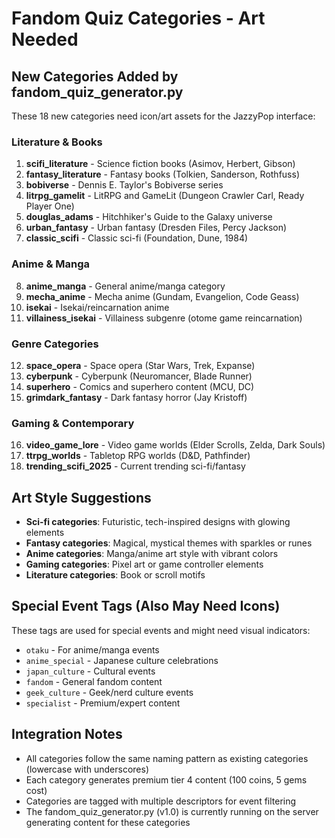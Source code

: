 # Fandom Quiz Categories - Art Needed

## New Categories Added by fandom_quiz_generator.py

These 18 new categories need icon/art assets for the JazzyPop interface:

### Literature & Books
1. **scifi_literature** - Science fiction books (Asimov, Herbert, Gibson)
2. **fantasy_literature** - Fantasy books (Tolkien, Sanderson, Rothfuss)  
3. **bobiverse** - Dennis E. Taylor's Bobiverse series
4. **litrpg_gamelit** - LitRPG and GameLit (Dungeon Crawler Carl, Ready Player One)
5. **douglas_adams** - Hitchhiker's Guide to the Galaxy universe
6. **urban_fantasy** - Urban fantasy (Dresden Files, Percy Jackson)
7. **classic_scifi** - Classic sci-fi (Foundation, Dune, 1984)

### Anime & Manga
8. **anime_manga** - General anime/manga category
9. **mecha_anime** - Mecha anime (Gundam, Evangelion, Code Geass)
10. **isekai** - Isekai/reincarnation anime
11. **villainess_isekai** - Villainess subgenre (otome game reincarnation)

### Genre Categories  
12. **space_opera** - Space opera (Star Wars, Trek, Expanse)
13. **cyberpunk** - Cyberpunk (Neuromancer, Blade Runner)
14. **superhero** - Comics and superhero content (MCU, DC)
15. **grimdark_fantasy** - Dark fantasy horror (Jay Kristoff)

### Gaming & Contemporary
16. **video_game_lore** - Video game worlds (Elder Scrolls, Zelda, Dark Souls)
17. **ttrpg_worlds** - Tabletop RPG worlds (D&D, Pathfinder)
18. **trending_scifi_2025** - Current trending sci-fi/fantasy

## Art Style Suggestions

- **Sci-fi categories**: Futuristic, tech-inspired designs with glowing elements
- **Fantasy categories**: Magical, mystical themes with sparkles or runes
- **Anime categories**: Manga/anime art style with vibrant colors
- **Gaming categories**: Pixel art or game controller elements
- **Literature categories**: Book or scroll motifs

## Special Event Tags (Also May Need Icons)

These tags are used for special events and might need visual indicators:
- `otaku` - For anime/manga events
- `anime_special` - Japanese culture celebrations
- `japan_culture` - Cultural events
- `fandom` - General fandom content
- `geek_culture` - Geek/nerd culture events
- `specialist` - Premium/expert content

## Integration Notes

- All categories follow the same naming pattern as existing categories (lowercase with underscores)
- Each category generates premium tier 4 content (100 coins, 5 gems cost)
- Categories are tagged with multiple descriptors for event filtering
- The fandom_quiz_generator.py (v1.0) is currently running on the server generating content for these categories